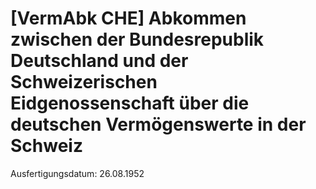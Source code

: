 # [VermAbk CHE] Abkommen zwischen der Bundesrepublik Deutschland und der Schweizerischen Eidgenossenschaft über die deutschen Vermögenswerte in der Schweiz

Ausfertigungsdatum: 26.08.1952

 